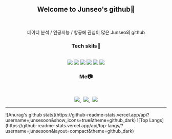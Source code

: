 <div align="center">
  <h2>Welcome to Junseo's github🦈</h2>
<br>
  <p>
  데이터 분석 / 인공지능 / 항공에 관심이 많은 Junseo의 github
  </p>
  
  <h3>Tech skils🌾</h3><br>
  <img src="https://img.shields.io/badge/R-blue?style=plastic&logo=R&logoColor=#276DC3"/> 
  <img src="https://img.shields.io/badge/python-yellowgreen?style=plastic&logo=Python&logoColor=#3776AB"/> 
  <img src="https://img.shields.io/badge/Linux-yellow?style=plastic&logo=linux&logoColor=#FCC624"/> 
  <img src="https://img.shields.io/badge/html-orange?style=plastic&logo=html5&logoColor=#E34F26"/> 
  <img src="https://img.shields.io/badge/css-violet?style=plastic&logo=css3&logoColor=#1572B6"/> 
  <img src="https://img.shields.io/badge/word-2B579A?style=plastic&logo=Microsoft Word&logoColor=#2B579A"/>
  
  <h3>Me📷</h3><br>
  <p>
    <a href=https://junsesoon.github.io/>
    <img src="https://img.shields.io/badge/blog-181717?style=plastic&logo=Github&logoColor=white&link=https://junsesoon.github.io/">
    </a>&nbsp
    <a href=https://www.instagram.com/junseo_sub/>
    <img src="https://img.shields.io/badge/Instagram-E4405F?style=plastic&logo=Instagram&logoColor=white&link=https://www.instagram.com/junseo_sub/">
    </a>&nbsp
    <a href="mailto:junsesoon@naver.com">
    <img src="https://img.shields.io/badge/Gmail-d14836?style=plastic&logo=Gmail&logoColor=white&link=junsesoon@naver.com"/>
    </a>
  </p>
</div>
<hr>
<a align="left">
  ![Anurag's github stats](https://github-readme-stats.vercel.app/api?username=junsesoon&show_icons=true&theme=github_dark)
</a>
<a align="right">
  ![Top Langs](https://github-readme-stats.vercel.app/api/top-langs/?username=junsesoon&layout=compact&theme=github_dark)
</a>


